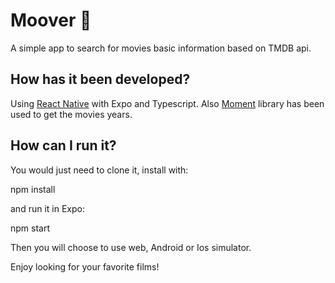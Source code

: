 # Moover :movie_camera:

A simple app to search for movies basic information based on TMDB api.

## How has it been developed?

Using [React Native](https://reactnative.dev/docs/environment-setup) with Expo and Typescript. Also [Moment](https://momentjs.com/) library has been used to get the movies years.

## How can I run it?

You would just need to clone it, install with:

npm install

and run it in Expo:

npm start

Then you will choose to use web, Android or Ios simulator.

Enjoy looking for your favorite films!
